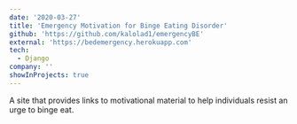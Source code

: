 ```yaml
---
date: '2020-03-27'
title: 'Emergency Motivation for Binge Eating Disorder'
github: 'https://github.com/kalolad1/emergencyBE'
external: 'https://bedemergency.herokuapp.com'
tech:
  - Django
company: ''
showInProjects: true
---
```


A site that provides links to motivational material to help individuals resist an urge to binge eat.
